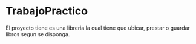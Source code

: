 # TrabajoPractico

El proyecto tiene es una libreria la cual tiene que ubicar, prestar o guardar libros segun se disponga.
